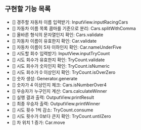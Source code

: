 ## 구현할 기능 목록

- [] 경주할 자동차 이름 입력받기: InputView.inputRacingCars
- [] 자동차 이름 목록 콤마를 기준으로 분리: Cars.splitWithComma
- [] 올바른 형식의 문자열인지 확인: Cars.validate
- [] 자동차 이름이 유효한지 확인: Car.validate
- [] 자동차 이름이 5자 이하인지 확인: Car.nameUnderFive
- [] 시도할 회수 입력받기: InputView.inputTryCount
- [] 시도 회수가 유효한지 확인: TryCount.validate
- [] 시도 회수가 숫자인지 확인: TryCount.isNumeric
- [] 시도 회수가 0 이상인지 확인: TryCount.isOverZero
- [] 숫자 생성: Generator.generate
- [] 숫자가 4 이상인지 체크: Cars.isNumberOver4
- [] 우승자가 누구인지 계산: Cars.calculateWinner
- [] 실행 결과 출력: OutputView.printResult
- [] 최종 우승자 출력: OutputView.printWinner
- [] 시도 횟수 1씩 감소: TryCount.consume
- [] 시도 횟수가 0보다 큰지 확인: TryCount.untilZero
- [] 차 위치 1 증가: Car.move

